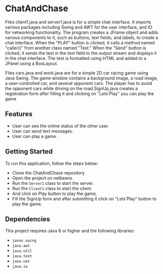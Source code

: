 # ChatAndChase


 Files client1.java and server1.java is for a simple chat interface. It imports various packages including Swing and AWT for the user interface, and IO for 
networking functionality.
The program creates a JFrame object and adds various components to it, such as buttons, text fields, and labels, to create a chat interface. When the "PLAY" button is clicked, 
it calls a method named "caller()" from another class named "Test." When the "Send" button is clicked, it sends the text in the text field to the output stream and displays 
it in the chat interface. The text is formatted using HTML and added to a JPanel using a BoxLayout.

 Files cars.java and work.java are for a simple 2D car racing game using Java Swing. The game window contains a background image, a road image, a user-controlled car,
 and several opponent cars. The player has to avoid the opponent cars while driving on the road.SignUp.java creates a registration form after filling it and clicking on
 "Lets'Play" you can play the game
 
## Features

- User can see the online status of the other user.
- User can send text messages.
- User can play a game .

## Getting Started

To run this application, follow the steps below:

- Clone the ChatAndChase repository
- Open the project on netbeans.
- Run the `Server1` class to start the server.
- Run the `Client1` class to start the client.
- And click on Play button to play the game,
- Fill the SignUp form and after submitting it click on "Lets'Play" button to play the game.

## Dependencies

This project requires Java 8 or higher and the following libraries:

- `javax.swing`
- `java.awt`
- `java.util`
- `java.text`
- `java.net`
- `java.io`


